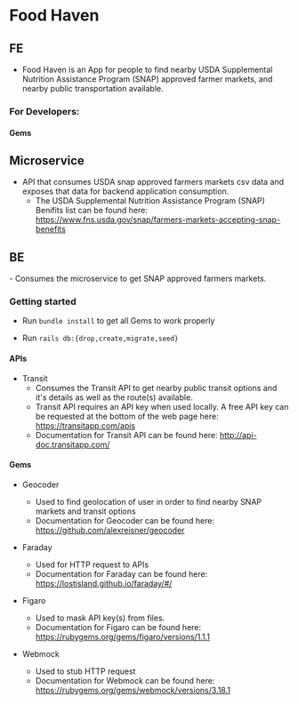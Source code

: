 <h1>Food Haven</h1>

<h2>FE</h2>

- Food Haven is an App for people to find nearby USDA Supplemental Nutrition Assistance Program (SNAP) approved farmer markets, and nearby public transportation available.

<h3>For Developers:</h3>

<h4>Gems</h4>

<h2>Microservice</h2>

- API that consumes USDA snap approved farmers markets csv data and exposes that data for backend application consumption.
  - The USDA Supplemental Nutrition Assistance Program (SNAP) Benifits list can be found here: https://www.fns.usda.gov/snap/farmers-markets-accepting-snap-benefits

<h2>BE</h2>
- Consumes the microservice to get SNAP approved farmers markets. <br>

<h3>Getting started</h3>

- Run `bundle install` to get all Gems to work properly

- Run `rails db:{drop,create,migrate,seed}`

<h4>APIs</h4>

- Transit
  - Consumes the Transit API to get nearby public transit options and it's details as well as the route(s) available.
  - Transit API requires an API key when used locally. A free API key can be requested at the bottom of the web page here: https://transitapp.com/apis
  - Documentation for Transit API can be found here: http://api-doc.transitapp.com/
    
<h4>Gems</h4>

- Geocoder
  - Used to find geolocation of user in order to find nearby SNAP markets and transit options
  - Documentation for Geocoder can be found here: https://github.com/alexreisner/geocoder
    
- Faraday
  - Used for HTTP request to APIs 
  - Documentation for Faraday can be found here: https://lostisland.github.io/faraday/#/

- Figaro
  - Used to mask API key(s) from files. 
  - Documentation for Figaro can be found here: https://rubygems.org/gems/figaro/versions/1.1.1

- Webmock
  - Used to stub HTTP request
  - Documentation for Webmock can be found here: https://rubygems.org/gems/webmock/versions/3.18.1



